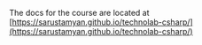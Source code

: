 The docs for the course are located at [https://sarustamyan.github.io/technolab-csharp/](https://sarustamyan.github.io/technolab-csharp/)
